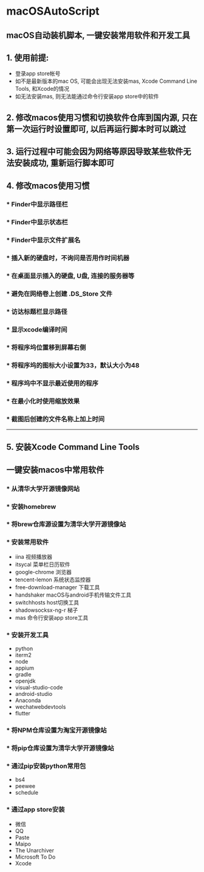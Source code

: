 # macOSAutoScript

## macOS自动装机脚本, 一键安装常用软件和开发工具

## 1. 使用前提:
- 登录app store帐号
- 如不是最新版本的mac OS, 可能会出现无法安装mas, Xcode Command Line Tools, 和Xcode的情况
- 如无法安装mas, 则无法能通过命令行安装app store中的软件

## 2. 修改macos使用习惯和切换软件仓库到国内源, 只在第一次运行时设置即可, 以后再运行脚本时可以跳过
## 3. 运行过程中可能会因为网络等原因导致某些软件无法安装成功, 重新运行脚本即可

## 4. 修改macos使用习惯
### * Finder中显示路径栏
### * Finder中显示状态栏
### * Finder中显示文件扩展名
### * 插入新的硬盘时，不询问是否用作时间机器
### * 在桌面显示插入的硬盘, U盘, 连接的服务器等
### * 避免在网络卷上创建 .DS_Store 文件
### * 访达标题栏显示路径
### * 显示xcode编译时间
### * 将程序坞位置移到屏幕右侧
### * 将程序坞的图标大小设置为33，默认大小为48
### * 程序坞中不显示最近使用的程序
### * 在最小化时使用缩放效果
### * 截图后创建的文件名称上加上时间     
    

-----    
## 5. 安装Xcode Command Line Tools
## 一键安装macos中常用软件
### * 从清华大学开源镜像网站
### * 安装homebrew
### * 将brew仓库源设置为清华大学开源镜像站
### * 安装常用软件
- iina 视频播放器
- itsycal 菜单栏日历软件
- google-chrome 浏览器
- tencent-lemon 系统状态监控器
- free-download-manager 下载工具
- handshaker macOS与android手机传输文件工具
- switchhosts host切换工具
- shadowsocksx-ng-r 梯子
- mas 命令行安装app store工具
### * 安装开发工具
- python
- iterm2
- node
- appium
- gradle
- openjdk
- visual-studio-code
- android-studio
- Anaconda
- wechatwebdevtools
- flutter

### * 将NPM仓库设置为淘宝开源镜像站
### * 将pip仓库设置为清华大学开源镜像站
### * 通过pip安装python常用包
- bs4
- peewee
- schedule
  
### * 通过app store安装
- 微信
- QQ
- Paste
- Maipo
- The Unarchiver
- Microsoft To Do
- Xcode